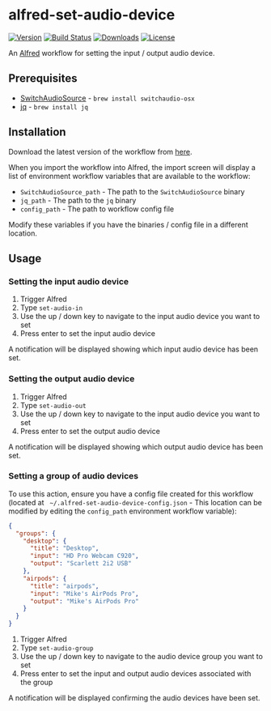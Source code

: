 # alfred-set-audio-device

[![Version](https://img.shields.io/github/release/mike182uk/alfred-set-audio-device.svg?style=flat-square)](https://github.com/mike182uk/alfred-set-audio-device)
[![Build Status](https://img.shields.io/github/workflow/status/mike182uk/alfred-set-audio-device/CI/master?style=flat-square)](https://github.com/mike182uk/alfred-set-audio-device/actions?query=workflow%3ACI)
[![Downloads](https://img.shields.io/github/downloads/mike182uk/alfred-set-audio-device/total.svg?style=flat-square)](https://github.com/mike182uk/alfred-set-audio-device)
[![License](https://img.shields.io/github/license/mike182uk/alfred-set-audio-device.svg?style=flat-square)](https://github.com/mike182uk/alfred-set-audio-device)

An [Alfred](https://www.alfredapp.com/) workflow for setting the input / output audio device.

## Prerequisites

- [SwitchAudioSource](https://github.com/deweller/switchaudio-osx) - `brew install switchaudio-osx`
- [jq](https://stedolan.github.io/jq/) - `brew install jq`

## Installation

Download the latest version of the workflow from [here](https://github.com/mike182uk/alfred-set-audio-device/releases).

When you import the workflow into Alfred, the import screen will display a list of environment workflow variables that are available to the workflow:
  - `SwitchAudioSource_path` - The path to the `SwitchAudioSource` binary
  - `jq_path` - The path to the `jq` binary
  - `config_path` - The path to workflow config file

Modify these variables if you have the binaries / config file in a different location.

## Usage

### Setting the input audio device

1. Trigger Alfred
2. Type `set-audio-in`
3. Use the up / down key to navigate to the input audio device you want to set
4. Press enter to set the input audio device

A notification will be displayed showing which input audio device has been set.

### Setting the output audio device

1. Trigger Alfred
2. Type `set-audio-out`
3. Use the up / down key to navigate to the input audio device you want to set
4. Press enter to set the output audio device

A notification will be displayed showing which output audio device has been set.

### Setting a group of audio devices

To use this action, ensure you have a config file created for this workflow (located at ` ~/.alfred-set-audio-device-config.json` - This location can be modified by editing the `config_path` environment workflow variable):

```json
{
  "groups": {
    "desktop": {
      "title": "Desktop",
      "input": "HD Pro Webcam C920",
      "output": "Scarlett 2i2 USB"
    },
    "airpods": {
      "title": "airpods",
      "input": "Mike's AirPods Pro",
      "output": "Mike's AirPods Pro"
    }
  }
}
```

1. Trigger Alfred
2. Type `set-audio-group`
3. Use the up / down key to navigate to the audio device group you want to set
4. Press enter to set the input and output audio devices associated with the group

A notification will be displayed confirming the audio devices have been set.
